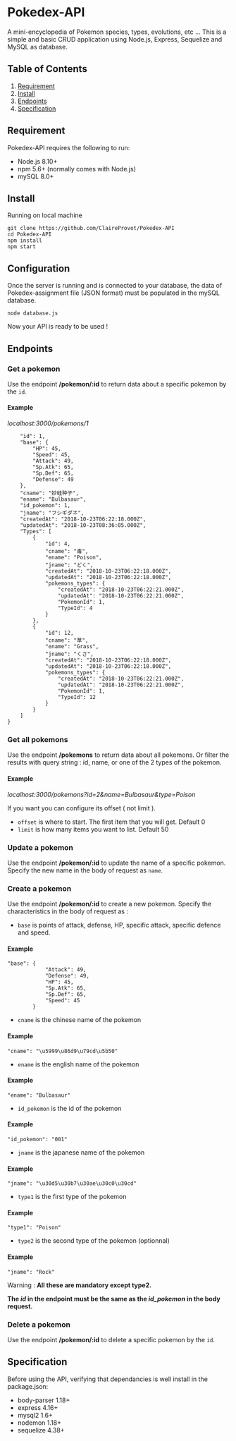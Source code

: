 # Pokedex-API

A mini-encyclopedia of Pokemon species, types, evolutions, etc ...
This is a simple and basic CRUD application using Node.js, Express, Sequelize and MySQL as database.

## Table of Contents

1. [Requirement](#Requirement)
2. [Install](#Install)
3. [Endpoints](#Endpoints)
4. [Specification](#Specification)

## Requirement

Pokedex-API requires the following to run:

- Node.js 8.10+
- npm 5.6+ (normally comes with Node.js)
- mySQL 8.0+

## Install

Running on local machine
```
git clone https://github.com/ClaireProvot/Pokedex-API
cd Pokedex-API
npm install
npm start
```
## Configuration

Once the server is running and is connected to your database, the data of Pokedex-assignment file (JSON format) must be populated in the mySQL database. 

```
node database.js
```

Now your API is ready to be used !

## Endpoints

### Get a pokemon

Use the endpoint **/pokemon/:id** to return data about a specific pokemon by the `id`.

#### Example 
 *localhost:3000/pokemons/1*

```{
    "id": 1,
    "base": {
        "HP": 45,
        "Speed": 45,
        "Attack": 49,
        "Sp.Atk": 65,
        "Sp.Def": 65,
        "Defense": 49
    },
    "cname": "妙蛙种子",
    "ename": "Bulbasaur",
    "id_pokemon": 1,
    "jname": "フシギダネ",
    "createdAt": "2018-10-23T06:22:18.000Z",
    "updatedAt": "2018-10-23T08:36:05.000Z",
    "Types": [
        {
            "id": 4,
            "cname": "毒",
            "ename": "Poison",
            "jname": "どく",
            "createdAt": "2018-10-23T06:22:18.000Z",
            "updatedAt": "2018-10-23T06:22:18.000Z",
            "pokemons_types": {
                "createdAt": "2018-10-23T06:22:21.000Z",
                "updatedAt": "2018-10-23T06:22:21.000Z",
                "PokemonId": 1,
                "TypeId": 4
            }
        },
        {
            "id": 12,
            "cname": "草",
            "ename": "Grass",
            "jname": "くさ",
            "createdAt": "2018-10-23T06:22:18.000Z",
            "updatedAt": "2018-10-23T06:22:18.000Z",
            "pokemons_types": {
                "createdAt": "2018-10-23T06:22:21.000Z",
                "updatedAt": "2018-10-23T06:22:21.000Z",
                "PokemonId": 1,
                "TypeId": 12
            }
        }
    ]
}
```


### Get all pokemons

Use the endpoint **/pokemons** to return data about all pokemons. 
Or filter the results with query string : id, name, or one of the 2 types of the pokemon. 

#### Example 
 *localhost:3000/pokemons?id=2&name=Bulbasaur&type=Poison*

 If you want you can configure its offset ( not limit ).

- `offset` is where to start. The first item that you will get. Default 0
- `limit` is how many items you want to list. Default 50

### Update a pokemon

Use the endpoint **/pokemon/:id** to update the name of a specific pokemon.
Specify the new name in the body of request as `name`.

### Create a pokemon

Use the endpoint **/pokemon/:id** to create a new pokemon.
Specify the characteristics in the body of request as :

- `base` is points of attack, defense, HP, specific attack, specific defence and speed. 

#### Example 
```
"base": {
            "Attack": 49, 
            "Defense": 49, 
            "HP": 45, 
            "Sp.Atk": 65, 
            "Sp.Def": 65, 
            "Speed": 45
        }
```
- `cname` is the chinese name of the pokemon

#### Example 
```
"cname": "\u5999\u86d9\u79cd\u5b50"
```
- `ename` is the english name of the pokemon

#### Example 
```
"ename": "Bulbasaur"
```
- `id_pokemon` is the id of the pokemon

#### Example 
```
"id_pokemon": "001"
```
- `jname` is the japanese name of the pokemon

#### Example 
```
"jname": "\u30d5\u30b7\u30ae\u30c0\u30cd"
```
- `type1` is the first type of the pokemon

#### Example 
```
"type1": "Poison"
```
- `type2` is the second type of the pokemon (optionnal)

#### Example 
```
"jname": "Rock"
```
Warning : **All these are mandatory except type2.**

**The *id* in the endpoint must be the same as the *id_pokemon* in the body request.**

### Delete a pokemon

Use the endpoint **/pokemon/:id** to delete a specific pokemon by the `id`.

## Specification

Before using the API, verifying that dependancies is well install in the package.json:
- body-parser 1.18+
- express 4.16+
- mysql2 1.6+
- nodemon 1.18+
- sequelize 4.38+
